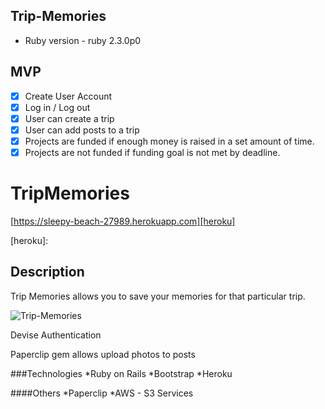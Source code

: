 
## Trip-Memories

* Ruby version - ruby 2.3.0p0

## MVP
- [X] Create User Account 
- [X] Log in / Log out
- [X] User can create a trip 
- [X] User can add posts to a trip
- [X] Projects are funded if enough money is raised in a set amount of time.
- [X] Projects are not funded if funding goal is not met by deadline.

# TripMemories

[https://sleepy-beach-27989.herokuapp.com][heroku]

[heroku]: 

## Description

Trip Memories allows you to save your memories for that particular trip. 

![Trip-Memories](/public/images/trip-memories.jpg)

Devise Authentication

Paperclip gem allows upload photos to posts

###Technologies
*Ruby on Rails
*Bootstrap
*Heroku

####Others
*Paperclip
*AWS - S3 Services
